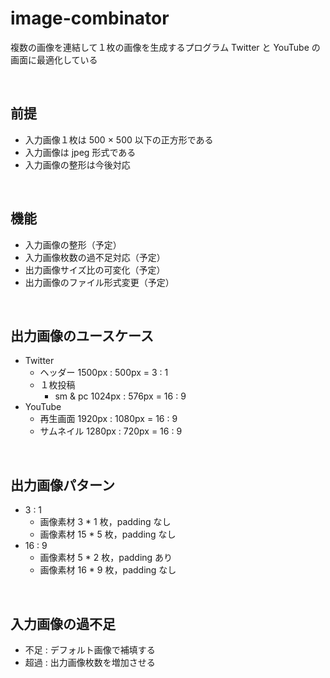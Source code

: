 # image-combinator

複数の画像を連結して１枚の画像を生成するプログラム
Twitter と YouTube の画面に最適化している

<br>

## 前提

- 入力画像１枚は 500 × 500 以下の正方形である
- 入力画像は jpeg 形式である
- 入力画像の整形は今後対応

<br>

## 機能

- 入力画像の整形（予定）
- 入力画像枚数の過不足対応（予定）
- 出力画像サイズ比の可変化（予定）
- 出力画像のファイル形式変更（予定）

<br>

## 出力画像のユースケース

- Twitter
  - ヘッダー 1500px : 500px = 3 : 1
  - １枚投稿
    - sm & pc 1024px : 576px = 16 : 9
- YouTube
  - 再生画面 1920px : 1080px = 16 : 9
  - サムネイル 1280px : 720px = 16 : 9

<br>

## 出力画像パターン

- 3 : 1
  - 画像素材 3 * 1 枚，padding なし
  - 画像素材 15 * 5 枚，padding なし
- 16 : 9
  - 画像素材 5 * 2 枚，padding あり
  - 画像素材 16 * 9 枚，padding なし

<br>

## 入力画像の過不足

- 不足 : デフォルト画像で補填する
- 超過 : 出力画像枚数を増加させる
